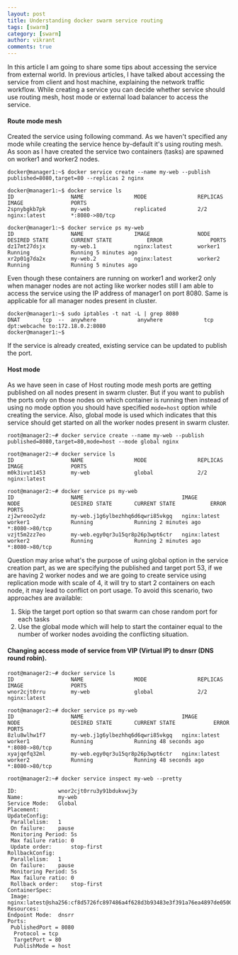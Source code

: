 ```yaml
---
layout: post
title: Understanding docker swarm service routing
tags: [swarm]
category: [swarm]
author: vikrant
comments: true
---	
```


In this article I am going to share some tips about accessing the service from external world. In previous articles, I have talked about accessing the service from client and host machine, explaining the network traffic workflow. While creating a service you can decide whether service should use routing mesh, host mode or external load balancer to access the service. 

#### Route mode mesh

Created the service using following command. As we haven't specified any mode while creating the service hence by-default it's using routing mesh. As soon as I have created the service two containers (tasks) are spawned on worker1 and worker2 nodes. 

~~~
docker@manager1:~$ docker service create --name my-web --publish published=8080,target=80 --replicas 2 nginx

docker@manager1:~$ docker service ls
ID                  NAME                MODE                REPLICAS            IMAGE               PORTS
2spnybgkb7pk        my-web              replicated          2/2                 nginx:latest        *:8080->80/tcp

docker@manager1:~$ docker service ps my-web
ID                  NAME                IMAGE               NODE                DESIRED STATE       CURRENT STATE           ERROR               PORTS
dz17mt27dsjx        my-web.1            nginx:latest        worker1             Running             Running 5 minutes ago
xr2p01g7da2x        my-web.2            nginx:latest        worker2             Running             Running 5 minutes ago
~~~

Even though these containers are running on worker1 and worker2 only when manager nodes are not acting like worker nodes still I am able to access the service using the IP address of manager1 on port 8080. Same is applicable for all manager nodes present in cluster. 

~~~
docker@manager1:~$ sudo iptables -t nat -L | grep 8080
DNAT       tcp  --  anywhere             anywhere             tcp dpt:webcache to:172.18.0.2:8080
docker@manager1:~$
~~~

If the service is already created, existing service can be updated to publish the port. 

#### Host mode

As we have seen in case of Host routing mode mesh ports are getting published on all nodes present in swarm cluster. But if you want to publish the ports only on those nodes on which container is running then instead of using no mode option you should have specified `mode=host` option while creating the service. Also, global mode is used which indicates that this service should get started on all the worker nodes present in swarm cluster. 

~~~
root@manager2:~# docker service create --name my-web --publish published=8080,target=80,mode=host --mode global nginx

root@manager2:~# docker service ls
ID                  NAME                MODE                REPLICAS            IMAGE               PORTS
m0k3ivut1453        my-web              global              2/2                 nginx:latest

root@manager2:~# docker service ps my-web
ID                  NAME                               IMAGE               NODE                DESIRED STATE       CURRENT STATE           ERROR               PORTS
zj2wreoo2ydz        my-web.j1g6ylbezhhq6d6qwri85vkgq   nginx:latest        worker1             Running             Running 2 minutes ago                       *:8080->80/tcp
vzjt5m2zz7eo        my-web.egy0qr3u15qr8p26p3wpt6ctr   nginx:latest        worker2             Running             Running 2 minutes ago                       *:8080->80/tcp
~~~

Question may arise what's the purpose of using global option in the service creation part, as we are specifying the published and target port 53, if we are having 2 worker nodes and we are going to create service using replication mode with scale of 4, it will try to start 2 containers on each node, it may lead to conflict on port usage. To avoid this scenario, two approaches are available:

1) Skip the target port option so that swarm can chose random port for each tasks
2) Use the global mode which will help to start the container equal to the number of worker nodes avoiding the conflicting situation. 


#### Changing access mode of service from VIP (Virtual IP) to dnsrr (DNS round robin).


~~~
root@manager2:~# docker service ls
ID                  NAME                MODE                REPLICAS            IMAGE               PORTS
wnor2cjt0rru        my-web              global              2/2                 nginx:latest

root@manager2:~# docker service ps my-web
ID                  NAME                               IMAGE               NODE                DESIRED STATE       CURRENT STATE            ERROR               PORTS
8zlu8wlhw1f7        my-web.j1g6ylbezhhq6d6qwri85vkgq   nginx:latest        worker1             Running             Running 48 seconds ago                       *:8080->80/tcp
xyajqefq32ml        my-web.egy0qr3u15qr8p26p3wpt6ctr   nginx:latest        worker2             Running             Running 48 seconds ago                       *:8080->80/tcp

root@manager2:~# docker service inspect my-web --pretty

ID:             wnor2cjt0rru3y91bdukvwj3y
Name:           my-web
Service Mode:   Global
Placement:
UpdateConfig:
 Parallelism:   1
 On failure:    pause
 Monitoring Period: 5s
 Max failure ratio: 0
 Update order:      stop-first
RollbackConfig:
 Parallelism:   1
 On failure:    pause
 Monitoring Period: 5s
 Max failure ratio: 0
 Rollback order:    stop-first
ContainerSpec:
 Image:         nginx:latest@sha256:cf8d5726fc897486a4f628d3b93483e3f391a76ea4897de0500ef1f9abcd69a1
Resources:
Endpoint Mode:  dnsrr
Ports:
 PublishedPort = 8080
  Protocol = tcp
  TargetPort = 80
  PublishMode = host
~~~



